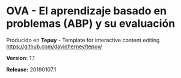 # OVA - El aprendizaje basado en problemas (ABP) y su evaluación

Producido en **Tepuy** - Template for interactive content editing
https://github.com/davidherney/tepuy/

**Version:** 1.1

**Release:** 20190107.1
